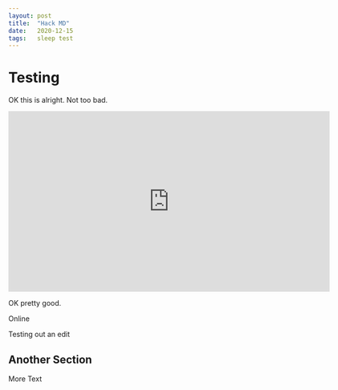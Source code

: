 ```yaml
---
layout: post
title:  "Hack MD"
date:   2020-12-15
tags:   sleep test
---
```


# Testing

OK this is alright.  Not too bad.

<iframe width="640" height="360" src="https://www.youtube.com/embed/KIYD_NRGgcc" frameborder="0" allow="accelerometer; autoplay; clipboard-write; encrypted-media; gyroscope; picture-in-picture" allowfullscreen></iframe>

OK pretty good.

Online

Testing out an edit

## Another Section

More Text







